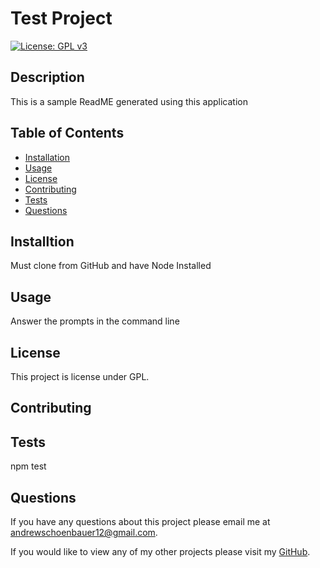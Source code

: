 # **Test Project**
  [![License: GPL v3](https://img.shields.io/badge/License-GPLv3-blue.svg)](https://www.gnu.org/licenses/gpl-3.0)
  
  ## **Description**
  This is a sample ReadME generated using this application

  ## **Table of Contents**
  - [Installation](#installation)
  - [Usage](#usage)
  - [License](#license)
  - [Contributing](#contributing)
  - [Tests](#tests)
  - [Questions](#questions)

  ## **Installtion**
  Must clone from GitHub and have Node Installed

  ## **Usage**
   Answer the prompts in the command line

  ## **License**
This project is license under GPL.

## **Contributing** 


## **Tests**
npm test

## **Questions**
If you have any questions about this project please email me at andrewschoenbauer12@gmail.com. 

If you would like to view any of my other projects please visit my [GitHub](https://github.com/AndrewSchoenbauer).


